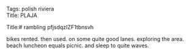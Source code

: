 Tags: polish riviera  
Title: PLAJA
  
Title:# rambling pfjsdqzIZF1tbnsvh  
  
bikes rented. then used. on some quite good lanes. exploring the area. beach luncheon equals picnic. and sleep to quite waves.  
